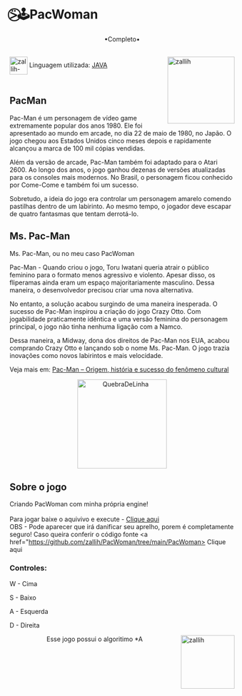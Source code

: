 # ⍩⃝🕹PacWoman

 <p align="middle"> •Completo• </p>
<div style="display: inline_block"><br>
  <img align="right" alt="zallih" width="150" src="https://media.discordapp.net/attachments/783761333358166056/872618413040730133/WhatsApp_Image_2021-08-04_at_19.42.37.jpeg?width=370&height=370">
  <img align="center" alt="zallih-JAVA" height="40" width="40" src="https://cdn.jsdelivr.net/gh/devicons/devicon/icons/java/java-original.svg">
  Linguagem utilizada: <a href="https://www.java.com/">JAVA</a><br><br>
</div>

<div>
  <h2>PacMan</h2>
Pac-Man é um personagem de vídeo game extremamente popular dos anos 1980. Ele foi apresentado ao mundo em arcade, no dia 22 de maio de 1980, no Japão. O jogo chegou aos Estados Unidos cinco meses depois e rapidamente alcançou a marca de 100 mil cópias vendidas.

Além da versão de arcade, Pac-Man também foi adaptado para o Atari 2600. Ao longo dos anos, o jogo ganhou dezenas de versões atualizadas para os consoles mais modernos. No Brasil, o personagem ficou conhecido por Come-Come e também foi um sucesso.

Sobretudo, a ideia do jogo era controlar um personagem amarelo comendo pastilhas dentro de um labirinto. Ao mesmo tempo, o jogador deve escapar de quatro fantasmas que tentam derrotá-lo.
</div>

<div>
  <h2>Ms. Pac-Man</h2>
  Ms. Pac-Man, ou no meu caso PacWoman
  
Pac-Man - Quando criou o jogo, Toru Iwatani queria atrair o público feminino para o formato menos agressivo e violento. Apesar disso, os fliperamas ainda eram um espaço majoritariamente masculino. Dessa maneira, o desenvolvedor precisou criar uma nova alternativa.

No entanto, a solução acabou surgindo de uma maneira inesperada. O sucesso de Pac-Man inspirou a criação do jogo Crazy Otto. Com jogabilidade praticamente idêntica e uma versão feminina do personagem principal, o jogo não tinha nenhuma ligação com a Namco.

Dessa maneira, a Midway, dona dos direitos de Pac-Man nos EUA, acabou comprando Crazy Otto e lançando sob o nome Ms. Pac-Man. O jogo trazia inovações como novos labirintos e mais velocidade.
  
  
  
  Veja mais em: <a href="https://segredosdomundo.r7.com/pac-man-historia/">Pac-Man – Origem, história e sucesso do fenômeno cultural</a>
</div>

  <p align="middle">
  <img width="200" alt="QuebraDeLinha" src="https://media.discordapp.net/attachments/783761333358166056/875852044928425984/divider-2461548_640.png">
  </p>

<div>
  <h2>Sobre o jogo</h2>
  
  Criando PacWoman com minha própria engine!
   <br><br>
  Para jogar baixe o aquivivo e execute - <a href="https://github.com/zallih/PacWoman/blob/main/PacWoman.jar?raw=true">Clique aqui </a>
  <br>
  OBS - Pode aparecer que irá danificar seu aprelho, porem é completamente seguro! Caso queira conferir o código fonte <a href="https://github.com/zallih/PacWoman/tree/main/PacWoman> Clique aqui </a>
  
  <h3>Controles:</h3>
  
  W - Cima
  
  S - Baixo 
  
  A - Esquerda
  
  D - Direita
</div>

  <img align="right" alt="zallih" width="120" src="https://cdn.discordapp.com/attachments/882354770709479427/885547375156944906/my-octocat-1631200526625.png">
 <p align="middle">  Esse jogo possui o algoritimo *A</p>
